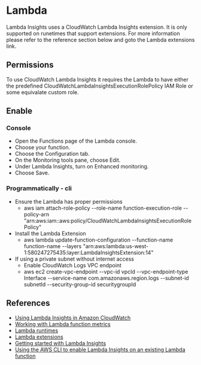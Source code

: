 # Lambda

Lambda Insights uses a CloudWatch Lambda Insights extension. It is only supported on runetimes that support extensions. For more information please refer to the reference section below and goto the Lambda extensions link.

## Permissions

To use CloudWatch Lambda Insights it requires the Lambda to have either the predefined CloudWatchLambdaInsightsExecutionRolePolicy IAM Role or some equivalate custom role.

## Enable

### Console

* Open the Functions page of the Lambda console.
* Choose your function.
* Choose the Configuration tab.
* On the Monitoring tools pane, choose Edit.
* Under Lambda Insights, turn on Enhanced monitoring.
* Choose Save.

### Programmatically - cli

* Ensure the Lambda has proper permissions
  * aws iam attach-role-policy --role-name function-execution-role --policy-arn "arn:aws:iam::aws:policy/CloudWatchLambdaInsightsExecutionRolePolicy"
* Install the Lambda Extension
  * aws lambda update-function-configuration --function-name function-name --layers "arn:aws:lambda:us-west-1:580247275435:layer:LambdaInsightsExtension:14"
* If using a private subnet without internet access
  * Enable CloudWatch Logs VPC endpoint
  * aws ec2 create-vpc-endpoint --vpc-id vpcId --vpc-endpoint-type Interface --service-name com.amazonaws.region.logs --subnet-id subnetId  --security-group-id securitygroupId




## References

* [Using Lambda Insights in Amazon CloudWatch](https://docs.aws.amazon.com/lambda/latest/dg/monitoring-insights.html)
* [Working with Lambda function metrics](https://docs.aws.amazon.com/lambda/latest/dg/monitoring-metrics.html)
* [Lambda runtimes](https://docs.aws.amazon.com/lambda/latest/dg/lambda-runtimes.html)
* [Lambda extensions](https://docs.aws.amazon.com/lambda/latest/dg/runtimes-extensions-api.html)
* [Getting started with Lambda Insights](https://docs.aws.amazon.com/AmazonCloudWatch/latest/monitoring/Lambda-Insights-Getting-Started.html)
* [Using the AWS CLI to enable Lambda Insights on an existing Lambda function](https://docs.aws.amazon.com/AmazonCloudWatch/latest/monitoring/Lambda-Insights-Getting-Started-cli.html)


